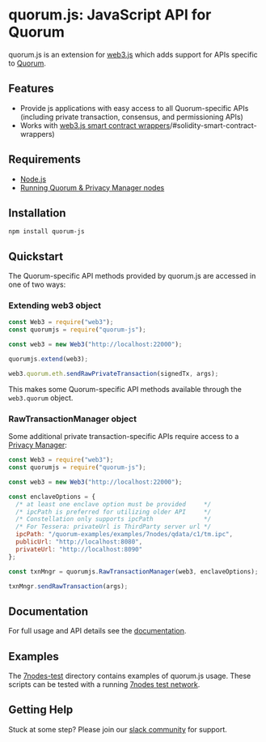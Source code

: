 # quorum.js: JavaScript API for Quorum

quorum.js is an extension for [web3.js](https://github.com/ethereum/web3.js/) which adds support for APIs specific to [Quorum](https://github.com/jpmorganchase/quorum).

## Features

- Provide js applications with easy access to all Quorum-specific APIs (including private transaction, consensus, and permissioning APIs)  
- Works with [web3.js smart contract wrappers](https://docs.web3j.io/smart_contracts/#solidity-smart-contract-wrappers)/#solidity-smart-contract-wrappers)

## Requirements
* [Node.js](https://nodejs.org/en/)
* [Running Quorum & Privacy Manager nodes](https://docs.goquorum.com/en/latest/Getting%20Started/Getting%20Started%20Overview/)

## Installation
```shell
npm install quorum-js
```

## Quickstart
The Quorum-specific API methods provided by quorum.js are accessed in one of two ways: 
### Extending web3 object
```js
const Web3 = require("web3");
const quorumjs = require("quorum-js");

const web3 = new Web3("http://localhost:22000");

quorumjs.extend(web3);

web3.quorum.eth.sendRawPrivateTransaction(signedTx, args);
```

This makes some Quorum-specific API methods available through the `web3.quorum` object. 

### RawTransactionManager object
Some additional private transaction-specific APIs require access to a [Privacy Manager](https://docs.goquorum.com/en/latest/Privacy/Privacy-Manager/):
```js
const Web3 = require("web3");
const quorumjs = require("quorum-js");

const web3 = new Web3("http://localhost:22000");

const enclaveOptions = {
  /* at least one enclave option must be provided     */
  /* ipcPath is preferred for utilizing older API     */
  /* Constellation only supports ipcPath              */
  /* For Tessera: privateUrl is ThirdParty server url */
  ipcPath: "/quorum-examples/examples/7nodes/qdata/c1/tm.ipc",
  publicUrl: "http://localhost:8080",
  privateUrl: "http://localhost:8090"
};

const txnMngr = quorumjs.RawTransactionManager(web3, enclaveOptions);

txnMngr.sendRawTransaction(args);
``` 

## Documentation

For full usage and API details see the [documentation](https://docs.goquorum.com/en/latest/quorum.js/Overview.md).

## Examples
The [7nodes-test](7nodes-test) directory contains examples of quorum.js usage.  These scripts can be tested with a running [7nodes test network](https://github.com/jpmorganchase/quorum-examples/tree/master/examples/7nodes).

## Getting Help
Stuck at some step? Please join our <a href="https://www.goquorum.com/slack-inviter" target="_blank" rel="noopener">slack community</a> for support.

